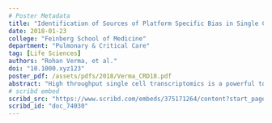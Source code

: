 ```yaml
---
# Poster Metadata
title: "Identification of Sources of Platform Specific Bias in Single Cell RNA Sequencing"
date: 2018-01-23
college: "Feinberg School of Medicine"
department: "Pulmonary & Critical Care"
tag: [Life Sciences]
authors: "Rohan Verma, et al."
doi: "10.1000.xyz123"
poster_pdf: /assets/pdfs/2018/Verma_CRD18.pdf
abstract: "High throughput single cell transcriptomics is a powerful tool for unbiased marker-free discovery of the new cell types and activation states. This process involves reverse transcribing RNA using beads containing oligonucleotide bar codes to perform whole genome amplification such that a barcoded cDNA library is produced. This library can then sequenced and aligned to a reference genome to form create a gene expression table. Commercial packages like Seurat can read in such data and convert them into sparse matrices to identify variable genes across cells for subsequent analysis. These packages allow users to perform clustering and dimensionality reduction before finding markers specific to groups of cells, visualizing data, and identifying cell specific responses to varying conditions. However, the final stage of this process has proven difficult as differing sequencing platforms have often been used to sequence different libraries before comparison of gene expression data. In fact, preliminary studies have shown that, when trying to visualize cell specific responses to treatments via dimensional reduction, sub populations of cells appear to cluster based largely on ribosomal genes, whose detection has been shown to vary between platforms. Thus, in order to confirm the validity of studies using both sequencing platforms, it is important examine why this pattern persists and determine sources of bias arising from each platform. To this end, we have compared sequencing results from five genomic libraries sequenced on both Nextseq and Hiseq instruments. Here we report identification of the systematic bias in detection of specific genes and, using computational and statistical approaches, demonstrate how this bias originates during the data acquisition, propagates through bioinformatics pipelines and affects estimation of the differentially expressed genes. Our findings are of high importance for the large scale integrative studies, such as Human Cell Atlas project. We also propose computational approaches for mitigating this bias."
# scribd embed
scribd_src: "https://www.scribd.com/embeds/375171264/content?start_page=1&view_mode=scroll&access_key=key-xoItzCSGNKwqGKC3A2S3&show_recommendations=true"
scribd_id: "doc_74030"
---
```

